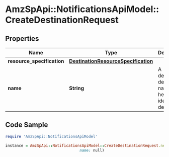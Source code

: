 # AmzSpApi::NotificationsApiModel::CreateDestinationRequest

## Properties

Name | Type | Description | Notes
------------ | ------------- | ------------- | -------------
**resource_specification** | [**DestinationResourceSpecification**](DestinationResourceSpecification.md) |  | 
**name** | **String** | A developer-defined name to help identify this destination. | 

## Code Sample

```ruby
require 'AmzSpApi::NotificationsApiModel'

instance = AmzSpApi::NotificationsApiModel::CreateDestinationRequest.new(resource_specification: null,
                                 name: null)
```


